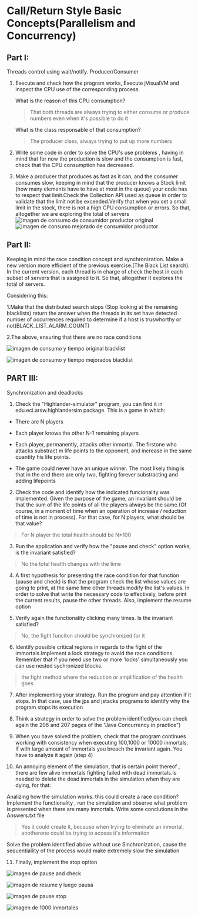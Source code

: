 # Call/Return Style Basic Concepts(Parallelism and Concurrency)
## Part I:[](#part-i)

Threads control using wait/notify. Producer/Consumer

1.  Execute and check how the program works, Execute jVisualVM and inspect the CPU use of the corresponding process.

    What is the reason of this CPU consumption?
    > That both threads are always trying to either consume or produce numbers even when it's possible to do it

    What is the class responsable of that consumption?
    >The producer class, always trying to put up more numbers

2.  Write some code in order to solve the CPU's use problems , having in mind that for now the production is slow and the consumption is fast, check that the CPU consumption has decreased.

3.  Make a producer that produces as fast as it can, and the consumer consumes slow, keeping in mind that the producer knows a Stock limit (how many elements have to have at most in the queue) your code has to respect that limit.Check the Collection API used as queue in order to validate that the limit not be exceeded.Verify that when you set a small limit in the stock, there is not a high CPU consumption or errors. So that, altogether we are exploring the total of servers
    ![imagen de consumo de consumidor productor original](https://github.com/NigDra/lab_4_arsw/images/procons1.png	)
    ![imagen de consumo mejorado de consumidor productor](images/proconsmejorado.png	)

## Part II:[](#part-ii)

Keeping in mind the race condition concept and synchronization. Make a new version more efficient of the previous exercise.(The Black List search). In the current version, each thread is in charge of check the host in each subset of servers that is assigned to it. So that, altogether it explores the total of servers.

Considering this:

1.Make that the distributed search stops (Stop looking at the remaining blacklists) return the answer when the threads in its set have detected number of occurrences required to determine if a host is truswhorthy or not(BLACK_LIST_ALARM_COUNT)

2.The above, ensuring that there are no race conditions

![imagen de consumo y tiempo original blacklist](images/blacListVanilla.png	)

![imagen de consumo y tiempo mejorados blacklist](images/blackListRebuild.png	)
## PART III:[](#part-ii-1)

Synchronization and deadlocks

1.  Check the "Highlander-simulator" program, you can find it in edu.eci.arsw.highlandersim package. This is a game in which:


-   There are N players

-   Each player knows the other N-1 remaining players

-   Each player, permanently, attacks other inmortal. The firstone who attacks substract m life points to the opponent, and increase in the same quantity his life points.

-   The game could never have an unique winner. The most likely thing is that in the end there are only two, fighting forever substracting and adding lifepoints


2. Check the code and identify how the indicated funcionality was implemented. Given the purpose of the game, an invariant should be that the sum of the life points of all the players always be the same.(Of course, in a moment of time when an operation of increase / reduction of time is not in process). For that case, for N players, what should be that value?

> For N player the total health should be N*100

3. Run the application and verify how the "pause and check" option works, is the invariant satisfied?
>No the total health changes with the time
>
4. A first hypothesis for presenting the race condition for that function (pause and check) is that the program check the list whose values ​​are going to print, at the same time other threads modify the list's values. In order to solve that write the necessary code to effectively, before print the current results, pause the other threads. Also, implement the resume option

5. Verify again the functionality clicking many times. Is the invariant satisfied?
> No, the fight funciton should be synchronized for it

6. Identify possible critical regions in regards to the fight of the immortals.Implement a lock strategy to avoid the race conditions. Remember that if you need use two or more 'locks' simultaneously you can use nested sychronized blocks.
> the fight method where the reduction or amplification of the health goes

7. After implementing your strategy. Run the program and pay attention if it stops. In that case, use the jps and jstacks programs to identify why the program stops its execution

8. Think a strategy in order to solve the problem identified(you can check again the 206 and 207 pages of the "Java Concurrency in practice")

9. When you have solved the problem, check that the program continues working with consistency when executing 100,1000 or 10000 inmortals. If with large amount of immortals you breach the invariant again. You have to analyze it again (step 4)

10. An annoying element of the simulation, that is certain point thereof , there are few alive immortals fighting failed with dead immortals.Is needed to delete the dead inmortals in the simulation when they are dying, for that:

Analizing how the simulation works. this could create a race condition? Implement the functionality , run the simulation and observe what problem is presented when there are many inmortals. Write some conclutions in the Answers.txt file
>Yes it could create it, because when trying to eliminate an inmortal, anotherone could be trying to access it's information

Solve the problem identified above without use Sinchronization, cause the sequentiallity of the process would make extremely slow the simulation

11. Finally, implement the stop option

![imagen de pause and check](images/pauseAndCheck.png)

![imagen de resume y luego pausa](images/resume.png)

![imagen de pause stop](images/stop.png)

![imagen de 1000 inmortales](images/1000.png)

